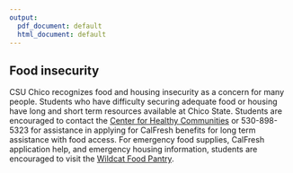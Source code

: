 ```yaml
---
output:
  pdf_document: default
  html_document: default
---
```

## Food insecurity

CSU Chico recognizes food and housing insecurity as a concern for many people.
Students who have difficulty securing adequate food or housing have long and short term
resources available at Chico State. Students are encouraged to contact the [Center for Healthy Communities](https://www.csuchico.edu/chc/) or 530-898-5323 for assistance in applying for CalFresh benefits for long term assistance with food access. For emergency food supplies, CalFresh application help, and emergency housing information, students are encouraged to visit the [Wildcat Food Pantry](https://www.csuchico.edu/basic-needs/pantry.shtml).